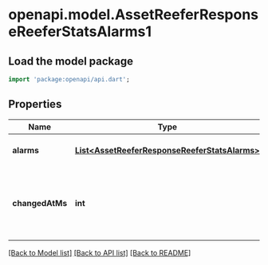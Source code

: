 # openapi.model.AssetReeferResponseReeferStatsAlarms1

## Load the model package
```dart
import 'package:openapi/api.dart';
```

## Properties
Name | Type | Description | Notes
------------ | ------------- | ------------- | -------------
**alarms** | [**List&lt;AssetReeferResponseReeferStatsAlarms&gt;**](AssetReeferResponseReeferStatsAlarms.md) |  | [optional] [default to []]
**changedAtMs** | **int** | Timestamp when the alarms were reported, in Unix milliseconds since epoch | [optional] [default to null]

[[Back to Model list]](../README.md#documentation-for-models) [[Back to API list]](../README.md#documentation-for-api-endpoints) [[Back to README]](../README.md)


